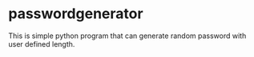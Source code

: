# passwordgenerator
This is simple python program that can generate random password with user defined length.

